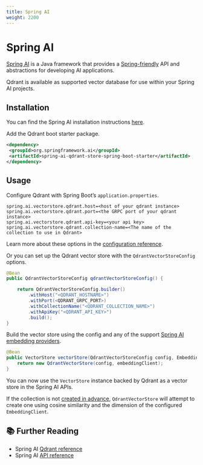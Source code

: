 ```yaml
---
title: Spring AI
weight: 2200
---
```


# Spring AI

[Spring AI](https://docs.spring.io/spring-ai/reference/) is a Java framework that provides a [Spring-friendly](https://spring.io/) API and abstractions for developing AI applications.

Qdrant is available as supported vector database for use within your Spring AI projects.

## Installation

You can find the Spring AI installation instructions [here](https://docs.spring.io/spring-ai/reference/getting-started.html).

Add the Qdrant boot starter package.

```xml
<dependency>
 <groupId>org.springframework.ai</groupId>
 <artifactId>spring-ai-qdrant-store-spring-boot-starter</artifactId>
</dependency>
```

## Usage

Configure Qdrant with Spring Boot’s `application.properties`.

```
spring.ai.vectorstore.qdrant.host=<host of your qdrant instance>
spring.ai.vectorstore.qdrant.port=<the GRPC port of your qdrant instance>
spring.ai.vectorstore.qdrant.api-key=<your api key>
spring.ai.vectorstore.qdrant.collection-name=<The name of the collection to use in Qdrant>
```

Learn more about these options in the [configuration reference](https://docs.spring.io/spring-ai/reference/api/vectordbs/qdrant.html#qdrant-vectorstore-properties).

Or you can set up the Qdrant vector store with the `QdrantVectorStoreConfig` options.

```java
@Bean
public QdrantVectorStoreConfig qdrantVectorStoreConfig() {

    return QdrantVectorStoreConfig.builder()
        .withHost("<QDRANT_HOSTNAME>")
        .withPort(<QDRANT_GRPC_PORT>)
        .withCollectionName("<QDRANT_COLLECTION_NAME>")
        .withApiKey("<QDRANT_API_KEY>")
        .build();
}
```

Build the vector store using the config and any of the support [Spring AI embedding providers](https://docs.spring.io/spring-ai/reference/api/embeddings.html#available-implementations).

```java
@Bean
public VectorStore vectorStore(QdrantVectorStoreConfig config, EmbeddingClient embeddingClient) {
    return new QdrantVectorStore(config, embeddingClient);
}
```

You can now use the `VectorStore` instance backed by Qdrant as a vector store in the Spring AI APIs.

<aside role="status">If the collection is not <a href="/documentation/concepts/collections/#create-a-collection">created in advance</a>, <code>QdrantVectorStore</code> will attempt to create one using cosine similarity and the dimension of the configured <code>EmbeddingClient</code>.</aside>

## 📚 Further Reading

- Spring AI [Qdrant reference](https://docs.spring.io/spring-ai/reference/api/vectordbs/qdrant.html)
- Spring AI [API reference](https://docs.spring.io/spring-ai/reference/index.html)
